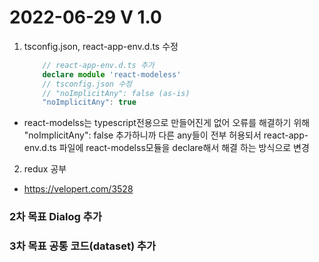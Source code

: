 2022-06-29 V 1.0
================
1. tsconfig.json, react-app-env.d.ts 수정

    ``` typescript
        // react-app-env.d.ts 추가
        declare module 'react-modeless'         
        // tsconfig.json 수정
        // "noImplicitAny": false (as-is)
        "noImplicitAny": true
    ```  

* react-modelss는 typescript전용으로 만들어진게 없어 오류를 해결하기 위해 
  "noImplicitAny": false 추가하니까 다른 any들이 전부 허용되서 
  react-app-env.d.ts 파일에 react-modelss모듈을 declare해서 해결 하는 방식으로 변경

2. redux 공부
 * https://velopert.com/3528
 


### 2차 목표 Dialog 추가
### 3차 목표 공통 코드(dataset) 추가
